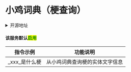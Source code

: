 # 小鸡词典（梗查询）

<details>

<summary>开源地址</summary>

[https://github.com/zangxx66/jiwiki](https://github.com/zangxx66/jiwiki)

</details>

#### 该服务默认<mark style="color:green;">启用</mark>

| 指令示例      | 功能说明            |
| --------- | --------------- |
| _xxx_是什么梗 | 从小鸡词典查询梗的实体文字信息 |
